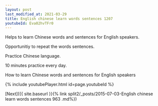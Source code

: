 ```yaml
---
layout: post
last_modified_at: 2021-03-29
title: English chinese learn words sentences 1207 
youtubeId: Eva02hvTFr0
---
```

 
 
Helps to learn Chinese words and sentences for English speakers.

Opportunitiy to repeat the words sentences. 

Practice Chinese language. 
 
10 minutes practice every day. 
 
How to learn Chinese words and sentences for English speakers 
 
{% include youtubePlayer.html id=page.youtubeId %}
 
 
[Next]({{ site.baseurl }}{% link  split2/_posts/2015-07-03-English chinese learn words sentences 963 .md%})
 
